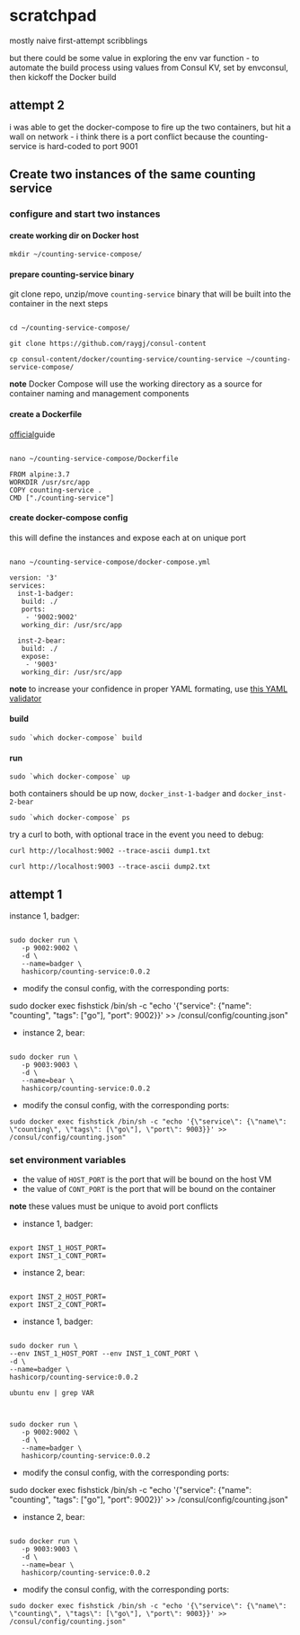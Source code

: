 # scratchpad

mostly naive first-attempt scribblings

but there could be some value in exploring the env var function - to automate the build process using values from Consul KV, set by envconsul, then kickoff the Docker build



## attempt 2

i was able to get the docker-compose to fire up the two containers, but hit a wall on network - i think there is a port conflict because the counting-service is hard-coded to port 9001

## Create two instances of the same counting service

### configure and start two instances

#### create working dir on Docker host

`mkdir ~/counting-service-compose/`

#### prepare counting-service binary

git clone repo, unzip/move `counting-service` binary that will be built into the container in the next steps

```

cd ~/counting-service-compose/

git clone https://github.com/raygj/consul-content

cp consul-content/docker/counting-service/counting-service ~/counting-service-compose/

```

**note** Docker Compose will use the working directory as a source for container naming and management components

#### create a Dockerfile

[official](https://docs.docker.com/engine/reference/builder/#cmd)guide

```

nano ~/counting-service-compose/Dockerfile

FROM alpine:3.7
WORKDIR /usr/src/app
COPY counting-service .
CMD ["./counting-service"]

```

#### create docker-compose config

this will define the instances and expose each at on unique port

```

nano ~/counting-service-compose/docker-compose.yml

version: '3'
services:
  inst-1-badger:
   build: ./
   ports:
    - '9002:9002'
   working_dir: /usr/src/app

  inst-2-bear:
   build: ./
   expose:
    - '9003'
   working_dir: /usr/src/app

```

**note** to increase your confidence in proper YAML formating, use [this YAML validator](https://codebeautify.org/yaml-validator)

#### build

```
sudo `which docker-compose` build
```

#### run

```
sudo `which docker-compose` up
```

both containers should be up now, `docker_inst-1-badger` and `docker_inst-2-bear`

```
sudo `which docker-compose` ps
```

try a curl to both, with optional trace in the event you need to debug:

`curl http://localhost:9002 --trace-ascii dump1.txt`

`curl http://localhost:9003 --trace-ascii dump2.txt`



## attempt 1

instance 1, badger:

```

sudo docker run \
   -p 9002:9002 \
   -d \
   --name=badger \
   hashicorp/counting-service:0.0.2

```

- modify the consul config, with the corresponding ports:

sudo docker exec fishstick /bin/sh -c "echo '{\"service\": {\"name\": \"counting\", \"tags\": [\"go\"], \"port\": 9002}}' >> /consul/config/counting.json"

- instance 2, bear:

```

sudo docker run \
   -p 9003:9003 \
   -d \
   --name=bear \
   hashicorp/counting-service:0.0.2

```

- modify the consul config, with the corresponding ports:
   
`sudo docker exec fishstick /bin/sh -c "echo '{\"service\": {\"name\": \"counting\", \"tags\": [\"go\"], \"port\": 9003}}' >> /consul/config/counting.json"`


### set environment variables

- the value of `HOST_PORT` is the port that will be bound on the host VM
- the value of `CONT_PORT` is the port that will be bound on the container

**note** these values must be unique to avoid port conflicts

- instance 1, badger:

```

export INST_1_HOST_PORT=
export INST_1_CONT_PORT=

```

- instance 2, bear:

```

export INST_2_HOST_PORT=
export INST_2_CONT_PORT=

```

- instance 1, badger:

```

sudo docker run \
--env INST_1_HOST_PORT --env INST_1_CONT_PORT \
-d \
--name=badger \
hashicorp/counting-service:0.0.2

ubuntu env | grep VAR



sudo docker run \
   -p 9002:9002 \
   -d \
   --name=badger \
   hashicorp/counting-service:0.0.2

```

- modify the consul config, with the corresponding ports:

sudo docker exec fishstick /bin/sh -c "echo '{\"service\": {\"name\": \"counting\", \"tags\": [\"go\"], \"port\": 9002}}' >> /consul/config/counting.json"

- instance 2, bear:

```

sudo docker run \
   -p 9003:9003 \
   -d \
   --name=bear \
   hashicorp/counting-service:0.0.2

```

- modify the consul config, with the corresponding ports:
   
`sudo docker exec fishstick /bin/sh -c "echo '{\"service\": {\"name\": \"counting\", \"tags\": [\"go\"], \"port\": 9003}}' >> /consul/config/counting.json"`